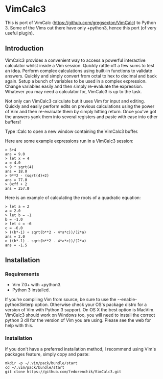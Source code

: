 VimCalc3
========

This is port of VimCalc (https://github.com/gregsexton/VimCalc) to Python 3.
Some of the Vims out there have only +python3, hence this port (of very useful
plugin).

Introduction
------------

VimCalc3 provides a convenient way to access a powerful interactive calculator
whilst inside a Vim session. Quickly rattle off a few sums to test an idea.
Perform complex calculations using built-in functions to validate answers.
Quickly and simply convert from octal to hex to decimal and back again. Setup
a bunch of variables to be used in a complex expression. Change variables
easily and then simply re-evaluate the expression. Whatever you may need a
calculator for, VimCalc3 is up to the task.

Not only can VimCalc3 calculate but it uses Vim for input and editing. Quickly
and easily perform edits on previous calculations using the power of Vim and
then re-evaluate them by simply hitting return. Once you've got the answers yank
them into several registers and paste with ease into other buffers!

Type :Calc to open a new window containing the VimCalc3 buffer.

Here are some example expressions run in a VimCalc3 session:

    > 5+4
    ans = 9.0
    > let x = 4
    x = 4.0
    > 9 * sqrt(4)
    ans = 18.0
    > 9**2 - (sqrt(4)+2)
    ans = 77.0
    > 0xff + 2
    ans = 257.0

Here is an example of calculating the roots of a quadratic
equation:

    > let a = 2
    a = 2.0
    > let b = -1
    b = -1.0
    > let c = -6
    c = -6.0
    > ((b*-1) + sqrt(b**2 - 4*a*c))/(2*a)
    ans = 2.0
    > ((b*-1) - sqrt(b**2 - 4*a*c))/(2*a)
    ans = -1.5

Installation
------------

### Requirements

  * Vim 7.0+ with +python3.
  * Python 3 installed.

If you're compiling Vim from source, be sure to use the --enable-python3interp
option. Otherwise check your OS's package distro for a version of Vim with
Python 3 support. On OS X the best option is MacVim. VimCalc3 should work on
Windows too, you will need to install the correct python 3 dll for the version
of Vim you are using. Please see the web for help with this.

### Installation

If you don't have a preferred installation method, I recommend using Vim's
packages feature, simply copy and paste:

	mkdir -p ~/.vim/pack/bundle/start
	cd ~/.vim/pack/bundle/start
	git clone https://github.com/fedorenchik/VimCalc3.git

